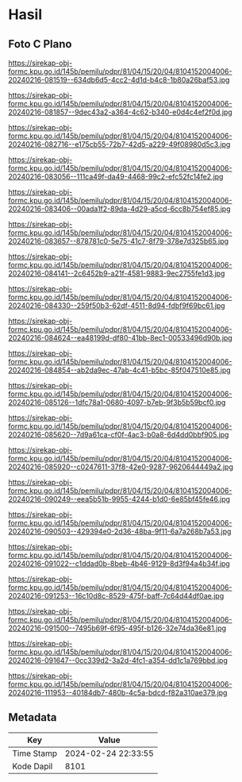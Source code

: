 # Hasil

## Foto C Plano

https://sirekap-obj-formc.kpu.go.id/145b/pemilu/pdpr/81/04/15/20/04/8104152004006-20240216-081519--634db6d5-4cc2-4d1d-b4c8-1b80a26baf53.jpg

https://sirekap-obj-formc.kpu.go.id/145b/pemilu/pdpr/81/04/15/20/04/8104152004006-20240216-081857--9dec43a2-a364-4c62-b340-e0d4c4ef2f0d.jpg

https://sirekap-obj-formc.kpu.go.id/145b/pemilu/pdpr/81/04/15/20/04/8104152004006-20240216-082716--e175cb55-72b7-42d5-a229-49f08980d5c3.jpg

https://sirekap-obj-formc.kpu.go.id/145b/pemilu/pdpr/81/04/15/20/04/8104152004006-20240216-083056--111ca49f-da49-4468-99c2-efc52fc14fe2.jpg

https://sirekap-obj-formc.kpu.go.id/145b/pemilu/pdpr/81/04/15/20/04/8104152004006-20240216-083406--00ada1f2-89da-4d29-a5cd-6cc8b754ef85.jpg

https://sirekap-obj-formc.kpu.go.id/145b/pemilu/pdpr/81/04/15/20/04/8104152004006-20240216-083657--878781c0-5e75-41c7-8f79-378e7d325b65.jpg

https://sirekap-obj-formc.kpu.go.id/145b/pemilu/pdpr/81/04/15/20/04/8104152004006-20240216-084141--2c6452b9-a21f-4581-9883-9ec2755fe1d3.jpg

https://sirekap-obj-formc.kpu.go.id/145b/pemilu/pdpr/81/04/15/20/04/8104152004006-20240216-084330--259f50b3-62df-4511-8d94-fdbf9f69bc61.jpg

https://sirekap-obj-formc.kpu.go.id/145b/pemilu/pdpr/81/04/15/20/04/8104152004006-20240216-084624--ea48199d-df80-41bb-8ec1-00533496d90b.jpg

https://sirekap-obj-formc.kpu.go.id/145b/pemilu/pdpr/81/04/15/20/04/8104152004006-20240216-084854--ab2da9ec-47ab-4c41-b5bc-85f047510e85.jpg

https://sirekap-obj-formc.kpu.go.id/145b/pemilu/pdpr/81/04/15/20/04/8104152004006-20240216-085126--1dfc78a1-0680-4097-b7eb-9f3b5b59bcf0.jpg

https://sirekap-obj-formc.kpu.go.id/145b/pemilu/pdpr/81/04/15/20/04/8104152004006-20240216-085620--7d9a61ca-cf0f-4ac3-b0a8-6d4dd0bbf905.jpg

https://sirekap-obj-formc.kpu.go.id/145b/pemilu/pdpr/81/04/15/20/04/8104152004006-20240216-085920--c0247611-37f8-42e0-9287-9620644449a2.jpg

https://sirekap-obj-formc.kpu.go.id/145b/pemilu/pdpr/81/04/15/20/04/8104152004006-20240216-090249--eea5b51b-9955-4244-b1d0-6e85bf45fe46.jpg

https://sirekap-obj-formc.kpu.go.id/145b/pemilu/pdpr/81/04/15/20/04/8104152004006-20240216-090503--429394e0-2d36-48ba-9f11-6a7a268b7a53.jpg

https://sirekap-obj-formc.kpu.go.id/145b/pemilu/pdpr/81/04/15/20/04/8104152004006-20240216-091022--c1ddad0b-8beb-4b46-9129-8d3f94a4b34f.jpg

https://sirekap-obj-formc.kpu.go.id/145b/pemilu/pdpr/81/04/15/20/04/8104152004006-20240216-091253--16c10d8c-8529-475f-baff-7c64d44df0ae.jpg

https://sirekap-obj-formc.kpu.go.id/145b/pemilu/pdpr/81/04/15/20/04/8104152004006-20240216-091500--7495b69f-6f95-495f-b126-32e74da36e81.jpg

https://sirekap-obj-formc.kpu.go.id/145b/pemilu/pdpr/81/04/15/20/04/8104152004006-20240216-091647--0cc339d2-3a2d-4fc1-a354-dd1c1a769bbd.jpg

https://sirekap-obj-formc.kpu.go.id/145b/pemilu/pdpr/81/04/15/20/04/8104152004006-20240216-111953--40184db7-480b-4c5a-bdcd-f82a310ae379.jpg


## Metadata

| Key        | Value               |
| ---------- | ------------------- |
| Time Stamp | 2024-02-24 22:33:55 |
| Kode Dapil | 8101                |



